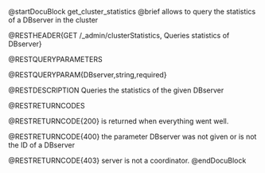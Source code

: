 
@startDocuBlock get_cluster_statistics
@brief allows to query the statistics of a DBserver in the cluster

@RESTHEADER{GET /_admin/clusterStatistics, Queries statistics of DBserver}

@RESTQUERYPARAMETERS

@RESTQUERYPARAM{DBserver,string,required}

@RESTDESCRIPTION Queries the statistics of the given DBserver

@RESTRETURNCODES

@RESTRETURNCODE{200} is returned when everything went well.

@RESTRETURNCODE{400} the parameter DBserver was not given or is not the
ID of a DBserver

@RESTRETURNCODE{403} server is not a coordinator.
@endDocuBlock

